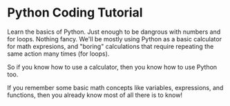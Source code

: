 
# Python Coding Tutorial

Learn the basics of Python. Just enough to be dangrous with numbers and for loops. Nothing fancy. We'll be mostly using Python as a basic calculator for math expresions, and "boring" calculations that require repeating the same action many times (for loops).

So if you know how to use a calculator, then you know how to use Python too.

If you remember some basic math concepts like variables, expressions, and functions, then you already know most of all there is to know!

